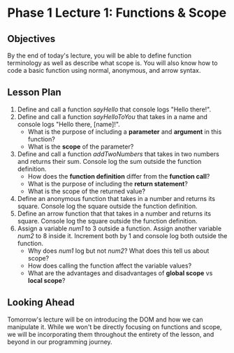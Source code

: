 # Phase 1 Lecture 1: Functions & Scope

## Objectives

By the end of today's lecture, you will be able to define function terminology as well as describe what scope is. You will also know how to code a basic function using normal, anonymous, and arrow syntax.

## Lesson Plan

1. Define and call a function _sayHello_ that console logs "Hello there!".
2. Define and call a function _sayHelloToYou_ that takes in a name and console logs "Hello there, [name]!".
    - What is the purpose of including a **parameter** and **argument** in this function?
    - What is the **scope** of the parameter?
3. Define and call a function _addTwoNumbers_ that takes in two numbers and returns their sum. Console log the sum outside the function definition.
    - How does the **function definition** differ from the **function call**?
    - What is the purpose of including the **return statement**?
    - What is the scope of the returned value?
4. Define an anonymous function that takes in a number and returns its square. Console log the square outside the function definition.
5. Define an arrow function that that takes in a number and returns its square. Console log the square outside the function definition.
6. Assign a variable _num1_ to 3 outside a function. Assign another variable _num2_ to 8 inside it. Increment both by 1 and console log both outside the function.
    - Why does _num1_ log but not _num2_? What does this tell us about scope?
    - How does calling the function affect the variable values?
    - What are the advantages and disadvantages of **global scope** vs **local scope**?

## Looking Ahead

Tomorrow's lecture will be on introducing the DOM and how we can manipulate it. While we won't be directly focusing on functions and scope, we will be incorporating them throughout the entirety of the lesson, and beyond in our programming journey.